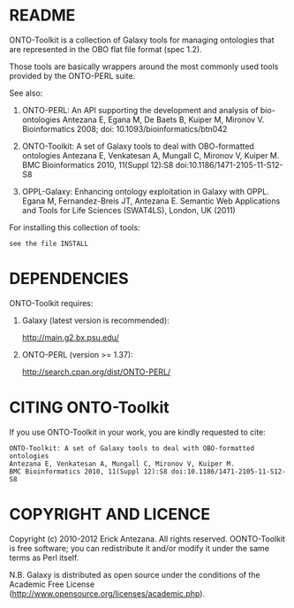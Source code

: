 README
======

ONTO-Toolkit is a collection of Galaxy tools for managing ontologies 
that are represented in the OBO flat file format (spec 1.2). 

Those tools are basically wrappers around the most commonly used tools 
provided by the ONTO-PERL suite.

See also:

  1. ONTO-PERL: An API supporting the development and analysis of bio-ontologies
     Antezana E, Egana M, De Baets B, Kuiper M, Mironov V.
     Bioinformatics 2008; doi: 10.1093/bioinformatics/btn042
     
  2. ONTO-Toolkit: A set of Galaxy tools to deal with OBO-formatted ontologies
     Antezana E, Venkatesan A, Mungall C, Mironov V, Kuiper M.
     BMC Bioinformatics 2010, 11(Suppl 12):S8 doi:10.1186/1471-2105-11-S12-S8

  3. OPPL-Galaxy: Enhancing ontology exploitation in Galaxy with OPPL.
     Egana M, Fernandez-Breis JT, Antezana E.
     Semantic Web Applications and Tools for Life Sciences (SWAT4LS), London, UK (2011)
  
For installing this collection of tools:

	see the file INSTALL

DEPENDENCIES
============

ONTO-Toolkit requires:

1. Galaxy (latest version is recommended):

	http://main.g2.bx.psu.edu/

2. ONTO-PERL (version >= 1.37):

	http://search.cpan.org/dist/ONTO-PERL/

CITING ONTO-Toolkit
===================

If you use ONTO-Toolkit in your work, you are kindly requested to cite:

    ONTO-Toolkit: A set of Galaxy tools to deal with OBO-formatted ontologies
    Antezana E, Venkatesan A, Mungall C, Mironov V, Kuiper M.
    BMC Bioinformatics 2010, 11(Suppl 12):S8 doi:10.1186/1471-2105-11-S12-S8

COPYRIGHT AND LICENCE
=====================

Copyright (c) 2010-2012 Erick Antezana. All rights reserved.
OONTO-Toolkit is free software; you can redistribute it and/or
modify it under the same terms as Perl itself.

N.B. Galaxy is distributed as open source under the conditions of the 
Academic Free License (http://www.opensource.org/licenses/academic.php).